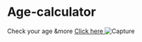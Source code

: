 # Age-calculator
Check your age &more <a href="https://bhushanthapa.github.io/Age---calculator/">Click here </a>
![Capture](https://user-images.githubusercontent.com/95372432/179282150-d79a5f46-d63f-43ee-af93-bcbff822a4af.JPG)
